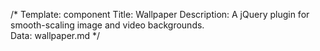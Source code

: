 /* 
Template: component 
Title: Wallpaper 
Description: A jQuery plugin for smooth-scaling image and video backgrounds.  
Data: wallpaper.md 
*/